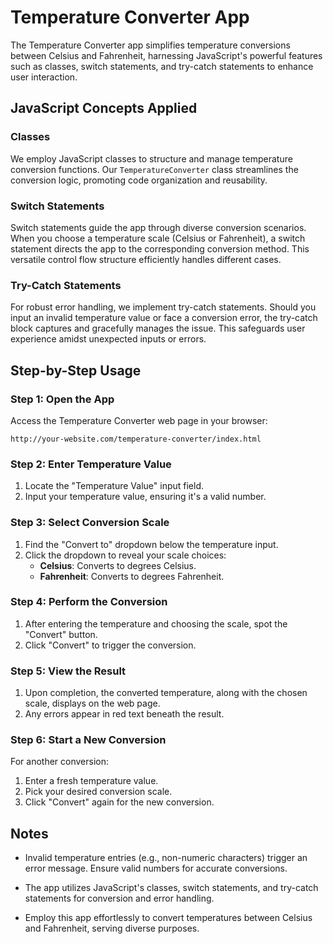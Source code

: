 # Temperature Converter App

The Temperature Converter app simplifies temperature conversions between Celsius and Fahrenheit, harnessing JavaScript's powerful features such as classes, switch statements, and try-catch statements to enhance user interaction.

## JavaScript Concepts Applied

### Classes

We employ JavaScript classes to structure and manage temperature conversion functions. Our `TemperatureConverter` class streamlines the conversion logic, promoting code organization and reusability.

### Switch Statements

Switch statements guide the app through diverse conversion scenarios. When you choose a temperature scale (Celsius or Fahrenheit), a switch statement directs the app to the corresponding conversion method. This versatile control flow structure efficiently handles different cases.

### Try-Catch Statements

For robust error handling, we implement try-catch statements. Should you input an invalid temperature value or face a conversion error, the try-catch block captures and gracefully manages the issue. This safeguards user experience amidst unexpected inputs or errors.

## Step-by-Step Usage

### Step 1: Open the App

Access the Temperature Converter web page in your browser:

```
http://your-website.com/temperature-converter/index.html
```

### Step 2: Enter Temperature Value

1. Locate the "Temperature Value" input field.
2. Input your temperature value, ensuring it's a valid number.

### Step 3: Select Conversion Scale

1. Find the "Convert to" dropdown below the temperature input.
2. Click the dropdown to reveal your scale choices:
   - **Celsius**: Converts to degrees Celsius.
   - **Fahrenheit**: Converts to degrees Fahrenheit.

### Step 4: Perform the Conversion

1. After entering the temperature and choosing the scale, spot the "Convert" button.
2. Click "Convert" to trigger the conversion.

### Step 5: View the Result

1. Upon completion, the converted temperature, along with the chosen scale, displays on the web page.
2. Any errors appear in red text beneath the result.

### Step 6: Start a New Conversion

For another conversion:

1. Enter a fresh temperature value.
2. Pick your desired conversion scale.
3. Click "Convert" again for the new conversion.

## Notes

- Invalid temperature entries (e.g., non-numeric characters) trigger an error message. Ensure valid numbers for accurate conversions.

- The app utilizes JavaScript's classes, switch statements, and try-catch statements for conversion and error handling.

- Employ this app effortlessly to convert temperatures between Celsius and Fahrenheit, serving diverse purposes.
